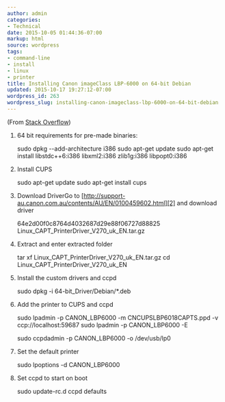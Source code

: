```yaml
---
author: admin
categories:
- Technical
date: 2015-10-05 01:44:36-07:00
markup: html
source: wordpress
tags:
- command-line
- install
- linux
- printer
title: Installing Canon imageClass LBP-6000 on 64-bit Debian
updated: 2015-10-17 19:27:12-07:00
wordpress_id: 263
wordpress_slug: installing-canon-imageclass-lbp-6000-on-64-bit-debian
---
```

(From [Stack Overflow][1])

1.  64 bit requirements for pre-made binaries:
    
    sudo dpkg --add-architecture i386
    sudo apt-get update
    sudo apt-get install libstdc++6:i386 libxml2:i386 zlib1g:i386 libpopt0:i386
    
2.  Install CUPS
    
    sudo apt-get update
    sudo apt-get install cups
    
3.  Download DriverGo to [http://support-au.canon.com.au/contents/AU/EN/0100459602.html][2] and download driver
    
    64e2d00f0c8764d4032687d29e88f06727d88825 Linux\_CAPT\_PrinterDriver\_V270\_uk\_EN.tar.gz
    
4.  Extract and enter extracted folder
    
    tar xf Linux\_CAPT\_PrinterDriver\_V270\_uk\_EN.tar.gz
    cd Linux\_CAPT\_PrinterDriver\_V270\_uk\_EN
    
5.  Install the custom drivers and ccpd
    
    sudo dpkg -i 64-bit\_Driver/Debian/\*.deb
    
6.  Add the printer to CUPS and ccpd
    
    sudo lpadmin -p CANON\_LBP6000 -m CNCUPSLBP6018CAPTS.ppd -v ccp://localhost:59687
    sudo lpadmin -p CANON\_LBP6000 -E
    
    sudo ccpdadmin -p CANON\_LBP6000 -o /dev/usb/lp0
    
7.  Set the default printer
    
    sudo lpoptions -d CANON\_LBP6000
    
8.  Set ccpd to start on boot
    
    sudo update-rc.d ccpd defaults
    

[1]: http://askubuntu.com/questions/463289/cant-get-my-canon-lbp-printer-to-run-under-ubuntu-14-04/464334
[2]: http://support-au.canon.com.au/contents/AU/EN/0100459602.html
